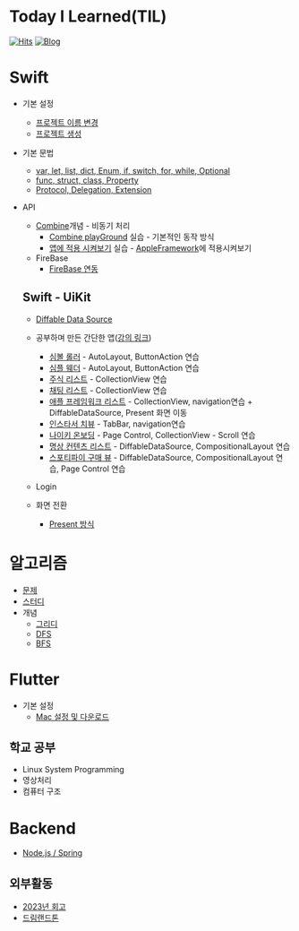 # Today I Learned(TIL)
[![Hits](https://hits.seeyoufarm.com/api/count/incr/badge.svg?url=https%3A%2F%2Fgithub.com%2Falstjr7437%2FTIL&count_bg=%23499CF3&title_bg=%23000000&icon=adguard.svg&icon_color=%23FFFFFF&title=See&edge_flat=false)](https://hits.seeyoufarm.com)
[![Blog](https://img.shields.io/badge/Velog-velog.io/@alstjr7437-blue.svg)](https://velog.io/@alstjr7437)



# Swift

* 기본 설정
  * [프로젝트 이름 변경](https://velog.io/@alstjr7437/%ED%94%84%EB%A1%9C%EC%A0%9D%ED%8A%B8-%EC%9D%B4%EB%A6%84-%EB%B3%80%EA%B2%BD-iOS)
  * [프로젝트 생성](https://velog.io/@alstjr7437/iOS-%EC%B2%AB-%ED%94%84%EB%A1%9C%EC%A0%9D%ED%8A%B8-%EC%83%9D%EC%84%B1)

* 기본 문법
  * [var, let, list, dict, Enum, if, switch, for, while, Optional](./Swift/syntax/basic.md)
  * [func, struct, class, Property](./Swift/syntax/basic2.md)
  * [Protocol, Delegation, Extension](./Swift/syntax/basic3.md)

* API 
  * [Combine](./Swift/API/Combine/Combine.md)개념 - 비동기 처리
    * [Combine playGround](./Swift/API/Combine/실습/Combine실습.md) 실습 - 기본적인 동작 방식
    * [앱에 적용 시켜보기](./Swift/API/Combine/실습/Combinme실습2.md) 실습 - [AppleFramework](./Swift/Uikit/Study/AppleFramework/AppleFramework.md)에 적용시켜보기
  * FireBase
    * [FireBase 연동](./Swift/Uikit/Firebase/FireBase.md)

  ## Swift - UiKit
  * [Diffable Data Source](./Swift/Uikit/diffable_datasource/diffable_datasource.md)
  * 공부하며 만든 간단한 앱([강의 링크](https://fastcampus.co.kr/dev_online_iosbible))
    * [심볼 롤러](./Swift/Uikit/Study/SymbolRoller/SymbolRoller.md) - AutoLayout, ButtonAction 연습
    * [심플 웨더](./Swift/Uikit/Study/SimpleWeather/SimpleWeather.md) - AutoLayout, ButtonAction 연습
    * [주식 리스트](./Swift/Uikit/Study/StockRank/StockRank.md) - CollectionView 연습
    * [채팅 리스트](./Swift/Uikit/Study/ChatList/ChatList.md) - CollectionView 연습
    * [애플 프레임워크 리스트](./Swift/Uikit/Study/AppleFramework/AppleFramework.md) - CollectionView, navigation연습 + DiffableDataSource, Present 화면 이동
    * [인스타서 치뷰](./Swift/Uikit/Study/InstaSearchView/InstaSearchView.md) - TabBar, navigation연습
    * [나이키 온보딩](./Swift/Uikit/Study/NRCOnboarding/NRCOnboarding.md) - Page Control, CollectionView - Scroll 연습
    * [명상 컨텐츠 리스트](./Swift/Uikit/Study/HeadSpaceFocus/HeadSpaceFocus.md) - DiffableDataSource, CompositionalLayout 연습
    * [스포티파이 구매 뷰](./Swift/Uikit/Study/SpotifyPaywall/SpotifyPaywall.md) - DiffableDataSource, CompositionalLayout 연습, Page Control 연습



  * Login

  * 화면 전환
    * [Present 방식](./Swift/Uikit/Screen/ScreenTransPresent/ScreenTransPresent.md)


# 알고리즘
* [문제](https://github.com/alstjr7437/Algorithm)
* [스터디](https://github.com/AlgoLeadMe/AlgoLeadMe-6)
* 개념
  * [그리디](./Algorithm/그리디/Greedy.md)
  * [DFS](./Algorithm/DFS_BFS/DFS.md)
  * [BFS](./Algorithm/DFS_BFS/BFS.md)

# Flutter
* 기본 설정 
  * [Mac 설정 및 다운로드](https://velog.io/@alstjr7437/MacFlutter-download)
## 학교 공부
* Linux System Programming
* 영상처리
* 컴퓨터 구조

# Backend
  * [Node.js / Spring](https://velog.io/@alstjr7437/Node.jsVsSpring)


## 외부활동
* [2023년 회고](https://velog.io/@alstjr7437/%ED%9A%8C%EA%B3%A0-2023%EB%85%84-%ED%9A%8C%EA%B3%A0)
* [드림랜드톤](https://velog.io/@alstjr7437/DreamLandThon1)
